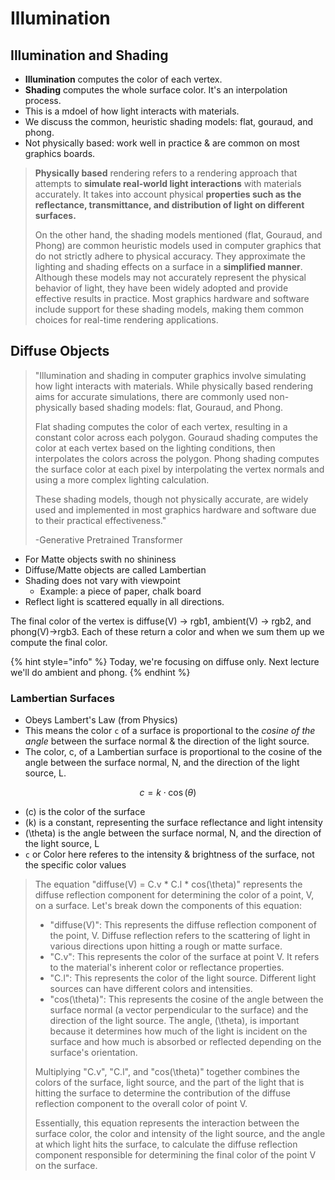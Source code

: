 # Illumination

## Illumination and Shading

* **Illumination** computes the color of each vertex.
* **Shading** computes the whole surface color. It's an interpolation process.
* This is a mdoel of how light interacts with materials.
* We discuss the common, heuristic shading models: flat, gouraud, and phong.
* Not physically based: work well in practice & are common on most graphics boards.

> **Physically based** rendering refers to a rendering approach that attempts to **simulate real-world light interactions** with materials accurately. It takes into account physical **properties such as the reflectance, transmittance, and distribution of light on different surfaces.**
>
> On the other hand, the shading models mentioned (flat, Gouraud, and Phong) are common heuristic models used in computer graphics that do not strictly adhere to physical accuracy. They approximate the lighting and shading effects on a surface in a **simplified manner**. Although these models may not accurately represent the physical behavior of light, they have been widely adopted and provide effective results in practice. Most graphics hardware and software include support for these shading models, making them common choices for real-time rendering applications.

## Diffuse Objects

> "Illumination and shading in computer graphics involve simulating how light interacts with materials. While physically based rendering aims for accurate simulations, there are commonly used non-physically based shading models: flat, Gouraud, and Phong.
>
> Flat shading computes the color of each vertex, resulting in a constant color across each polygon. Gouraud shading computes the color at each vertex based on the lighting conditions, then interpolates the colors across the polygon. Phong shading computes the surface color at each pixel by interpolating the vertex normals and using a more complex lighting calculation.
>
> These shading models, though not physically accurate, are widely used and implemented in most graphics hardware and software due to their practical effectiveness."
>
> \-Generative Pretrained Transformer

* For Matte objects swith no shininess
* Diffuse/Matte objects are called Lambertian
* Shading does not vary with viewpoint
  * Example: a piece of paper, chalk board
* Reflect light is scattered equally in all directions.

The final color of the vertex is diffuse(V) -> rgb1, ambient(V) -> rgb2, and phong(V)->rgb3. Each of these return a color and when we sum them up we compute the final color.&#x20;

{% hint style="info" %}
Today, we're focusing on diffuse only. Next lecture we'll do ambient and phong.
{% endhint %}

### Lambertian Surfaces

* Obeys Lambert's Law (from Physics)
* This means the color `c` of a surface is proportional to the _cosine of the angle_ between the surface normal & the direction of the light source.
* The color, c, of a Lambertian surface is proportional to the cosine of the angle between the surface normal, N, and the direction of the light source, L.

$$
c = k \cdot \cos(\theta)
$$

* (c) is the color of the surface
* (k) is a constant, representing the surface reflectance and light intensity
* (\theta) is the angle between the surface normal, N, and the direction of the light source, L
* `c` or Color here referes to the intensity & brightness of the surface, not the specific color values

> The equation "diffuse(V) = C.v \* C.l \* cos(\theta)" represents the diffuse reflection component for determining the color of a point, V, on a surface. Let's break down the components of this equation:
>
> * "diffuse(V)": This represents the diffuse reflection component of the point, V. Diffuse reflection refers to the scattering of light in various directions upon hitting a rough or matte surface.
> * "C.v": This represents the color of the surface at point V. It refers to the material's inherent color or reflectance properties.
> * "C.l": This represents the color of the light source. Different light sources can have different colors and intensities.
> * "cos(\theta)": This represents the cosine of the angle between the surface normal (a vector perpendicular to the surface) and the direction of the light source. The angle, (\theta), is important because it determines how much of the light is incident on the surface and how much is absorbed or reflected depending on the surface's orientation.
>
> Multiplying "C.v", "C.l", and "cos(\theta)" together combines the colors of the surface, light source, and the part of the light that is hitting the surface to determine the contribution of the diffuse reflection component to the overall color of point V.
>
> Essentially, this equation represents the interaction between the surface color, the color and intensity of the light source, and the angle at which light hits the surface, to calculate the diffuse reflection component responsible for determining the final color of the point V on the surface.


